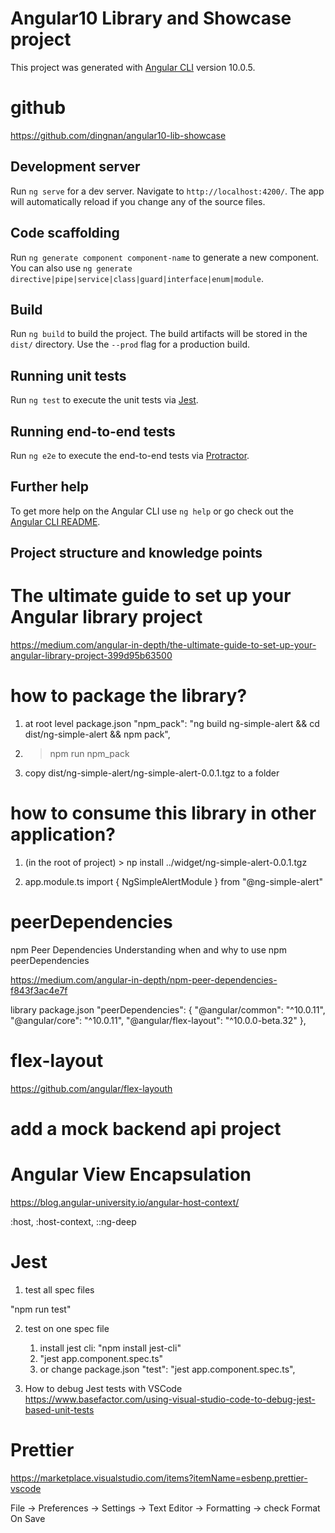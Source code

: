 # Angular10 Library and Showcase project

This project was generated with [Angular CLI](https://github.com/angular/angular-cli) version 10.0.5.

# github

https://github.com/dingnan/angular10-lib-showcase

## Development server

Run `ng serve` for a dev server. Navigate to `http://localhost:4200/`. The app will automatically reload if you change any of the source files.

## Code scaffolding

Run `ng generate component component-name` to generate a new component. You can also use `ng generate directive|pipe|service|class|guard|interface|enum|module`.

## Build

Run `ng build` to build the project. The build artifacts will be stored in the `dist/` directory. Use the `--prod` flag for a production build.

## Running unit tests

Run `ng test` to execute the unit tests via [Jest](https://jestjs.io/).

## Running end-to-end tests

Run `ng e2e` to execute the end-to-end tests via [Protractor](http://www.protractortest.org/).

## Further help

To get more help on the Angular CLI use `ng help` or go check out the [Angular CLI README](https://github.com/angular/angular-cli/blob/master/README.md).

## Project structure and knowledge points

# The ultimate guide to set up your Angular library project

https://medium.com/angular-in-depth/the-ultimate-guide-to-set-up-your-angular-library-project-399d95b63500

# how to package the library?

1. at root level package.json
   "npm_pack": "ng build ng-simple-alert && cd dist/ng-simple-alert && npm pack",

2. > npm run npm_pack

3. copy dist/ng-simple-alert/ng-simple-alert-0.0.1.tgz to a folder

# how to consume this library in other application?

1. (in the root of project) > np install ../widget/ng-simple-alert-0.0.1.tgz

2. app.module.ts
   import { NgSimpleAlertModule } from "@ng-simple-alert"

# peerDependencies

npm Peer Dependencies
Understanding when and why to use npm peerDependencies

https://medium.com/angular-in-depth/npm-peer-dependencies-f843f3ac4e7f

library package.json
"peerDependencies": {
"@angular/common": "^10.0.11",
"@angular/core": "^10.0.11",
"@angular/flex-layout": "^10.0.0-beta.32"
},

# flex-layout

https://github.com/angular/flex-layouth

# add a mock backend api project

# Angular View Encapsulation

https://blog.angular-university.io/angular-host-context/

:host, :host-context, ::ng-deep

# Jest

1. test all spec files

"npm run test"

2. test on one spec file

   1. install jest cli: "npm install jest-cli"
   2. "jest app.component.spec.ts"
   3. or change package.json "test": "jest app.component.spec.ts",

3. How to debug Jest tests with VSCode
   https://www.basefactor.com/using-visual-studio-code-to-debug-jest-based-unit-tests

# Prettier

https://marketplace.visualstudio.com/items?itemName=esbenp.prettier-vscode

File -> Preferences -> Settings -> Text Editor -> Formatting -> check Format On Save
